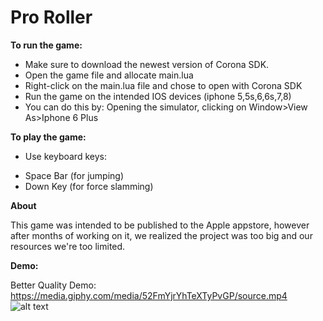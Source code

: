 # Pro Roller

**To run the game:**

- Make sure to download the newest version of Corona SDK.
- Open the game file and allocate main.lua
- Right-click on the main.lua file and chose to open with Corona SDK
- Run the game on the intended IOS devices (iphone 5,5s,6,6s,7,8)
- You can do this by: Opening the simulator, clicking on Window>View As>Iphone 6 Plus

**To play the game:**

- Use keyboard keys:
* Space Bar (for jumping)
* Down Key (for force slamming)


**About**

This game was intended to be published to the Apple appstore, however after months of working on it, we realized the project was too big and our resources we're too limited.

**Demo:**

Better Quality Demo: https://media.giphy.com/media/52FmYjrYhTeXTyPvGP/source.mp4
![alt text](https://media.giphy.com/media/52FmYjrYhTeXTyPvGP/giphy-downsized-large.gif)

